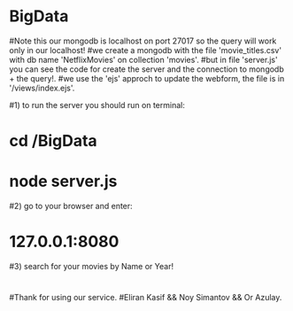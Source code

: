 # BigData

#Note this our mongodb is localhost on port 27017 so the query will work only in our localhost!
#we create a mongodb with the file 'movie_titles.csv' with db name 'NetflixMovies' on collection 'movies'.
#but in file 'server.js' you can see the code for create the server and the connection to mongodb + the query!.
#we use the 'ejs' approch to update the webform, the file is in '/views/index.ejs'.

#1) to run the server you should run on terminal:
#   cd /BigData	
#   node server.js
#2) go to your browser and enter:
#   127.0.0.1:8080
#3) search for your movies by Name or Year!
#
#Thank for using our service.
#Eliran Kasif && Noy Simantov && Or Azulay.

